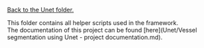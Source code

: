 [Back to the Unet folder.](Unet)

This folder contains all helper scripts used in the framework. <br />
The documentation of this project can be found [here](Unet/Vessel segmentation using Unet - project documentation.md).
